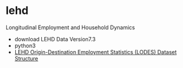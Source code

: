 # lehd
Longitudinal Employment and Household Dynamics
* download LEHD Data Version7.3
* python3
* [LEHD Origin-Destination Employment Statistics (LODES) Dataset Structure](https://lehd.ces.census.gov/data/lodes/LODES7/LODESTechDoc7.3.pdf)
